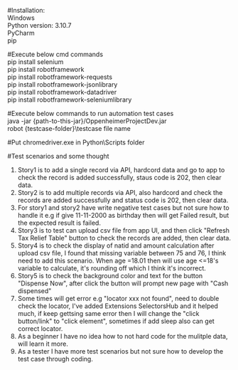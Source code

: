 #Installation:                                                                   
Windows                                                                         
Python version:  3.10.7                                                               
PyCharm                                                            
pip                                                              

#Execute below cmd commands                                                            
pip install selenium                                                                              
pip install robotframework                                                             
pip install robotframework-requests                                                    
pip install robotframework-jsonlibrary                                                              
pip install robotframework-datadriver                                                                                                             
pip install robotframework-seleniumlibrary                                                            


#Execute below commands to run automation test cases                                                                                        
java -jar {path-to-this-jar}/OppenheimerProjectDev.jar                                                  
robot {testcase-folder}\testcase file name

#Put chromedriver.exe in Python\Scripts folder                                                                  

#Test scenarios and some thought
1. Story1 is to add a single record via API, hardcord data and go to app to check the record is added successfully, staus code is 202, then clear data.
2. Story2 is to add multiple records via API, also hardcord and check the records are added successfully and status code is 202, then clear data.
3. For story1 and story2 have write negative test cases but not sure how to handle it e.g if give 11-11-2000 as birthday then will get Failed result, but the expected result is failed.
4. Story3 is to test can upload csv file from app UI, and then click "Refresh Tax Relief Table" button to check the records are added, then clear data.
5. Story4 is to check the display of natid and amount calculation after upload csv file, I found that missing variable between 75 and 76, I think need to add this scenario. When age =18.01 then will use age <=18's variable to calculate, it's rounding off which I think it's incorrect.
6. Story5 is to check the background color and text for the button "Dispense Now", after click the button will prompt new page with "Cash dispensed"
7. Some times will get error e.g "locator xxx not found", need to double check the locator, I've added Extensions SelectorsHub and it helped much, if keep gettsing same error then I will change the "click button/link" to "click element", sometimes if add sleep also can get correct locator.
8. As a beginner I have no idea how to not hard code for the mulitple data, will learn it more.
9. As a tester I have more test scenarios but not sure how to develop the test case through coding.
